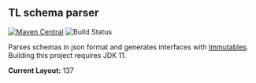 ## TL schema parser


[![Maven Central](https://img.shields.io/maven-central/v/io.github.telegram4j/tl-parser.svg?style=flat-square)](https://search.maven.org/artifact/io.github.telegram4j/tl-parser)
![Build Status](https://github.com/Telegram4J/tl-parser/actions/workflows/build.yml/badge.svg?branch=master)

Parses schemas in json format and generates interfaces with [Immutables](http://immutables.github.io/).
Building this project requires JDK 11.

**Current Layout:** 137
